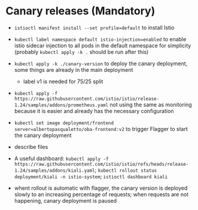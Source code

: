 # Canary releases (Mandatory)

- `istioctl manifest install --set profile=default` to install Istio
- `kubectl label namespace default istio-injection=enabled` to enable istio sidecar injection to all pods in the default namespace for simplicity (probably `kubectl apply -k .` should be run after this)
- `kubectl apply -k ./canary-version` to deploy the canary deployment, some things are already in the main deployment
  - label v1 is needed for 75/25 split
- `kubectl apply -f https://raw.githubusercontent.com/istio/istio/release-1.24/samples/addons/prometheus.yaml` not using the same as monitoring because it is easier and already has the necessary configuration
- `kubectl set image deployment/frontend server=albertopasqualetto/oba-frontend:v2` to trigger Flagger to start the canary deployment
- describe files
- A useful dashboard: `kubectl apply -f https://raw.githubusercontent.com/istio/istio/refs/heads/release-1.24/samples/addons/kiali.yaml`; `kubectl rollout status deployment/kiali -n istio-system`; `istioctl dashboard kiali`


- whent rollout is automatic with flagger, the canary version is deployed slowly to an increasing percentage of requests; when requests are not happening, canary deployment is paused